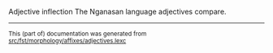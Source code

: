 Adjective inflection
The Nganasan language adjectives compare.

* * *

<small>This (part of) documentation was generated from [src/fst/morphology/affixes/adjectives.lexc](https://github.com/giellalt/lang-nio/blob/main/src/fst/morphology/affixes/adjectives.lexc)</small>
